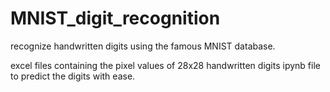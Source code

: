 # MNIST_digit_recognition
recognize handwritten digits using the famous MNIST database.

excel files containing the pixel values of 28x28 handwritten digits
ipynb file to predict the digits with ease.
